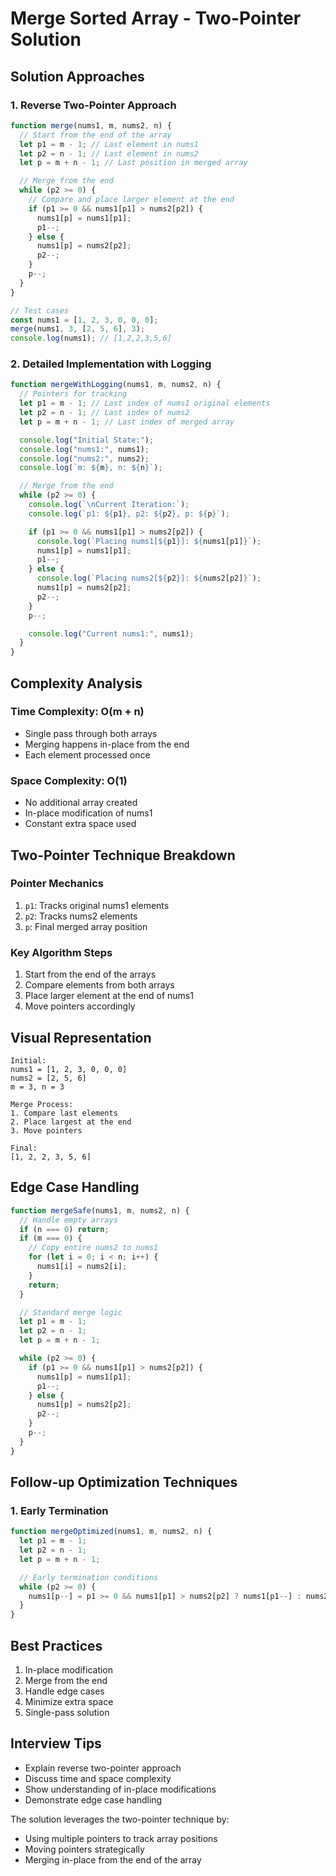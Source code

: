 # Merge Sorted Array - Two-Pointer Solution

## Solution Approaches

### 1. Reverse Two-Pointer Approach

```javascript
function merge(nums1, m, nums2, n) {
  // Start from the end of the array
  let p1 = m - 1; // Last element in nums1
  let p2 = n - 1; // Last element in nums2
  let p = m + n - 1; // Last position in merged array

  // Merge from the end
  while (p2 >= 0) {
    // Compare and place larger element at the end
    if (p1 >= 0 && nums1[p1] > nums2[p2]) {
      nums1[p] = nums1[p1];
      p1--;
    } else {
      nums1[p] = nums2[p2];
      p2--;
    }
    p--;
  }
}

// Test cases
const nums1 = [1, 2, 3, 0, 0, 0];
merge(nums1, 3, [2, 5, 6], 3);
console.log(nums1); // [1,2,2,3,5,6]
```

### 2. Detailed Implementation with Logging

```javascript
function mergeWithLogging(nums1, m, nums2, n) {
  // Pointers for tracking
  let p1 = m - 1; // Last index of nums1 original elements
  let p2 = n - 1; // Last index of nums2
  let p = m + n - 1; // Last index of merged array

  console.log("Initial State:");
  console.log("nums1:", nums1);
  console.log("nums2:", nums2);
  console.log(`m: ${m}, n: ${n}`);

  // Merge from the end
  while (p2 >= 0) {
    console.log(`\nCurrent Iteration:`);
    console.log(`p1: ${p1}, p2: ${p2}, p: ${p}`);

    if (p1 >= 0 && nums1[p1] > nums2[p2]) {
      console.log(`Placing nums1[${p1}]: ${nums1[p1]}`);
      nums1[p] = nums1[p1];
      p1--;
    } else {
      console.log(`Placing nums2[${p2}]: ${nums2[p2]}`);
      nums1[p] = nums2[p2];
      p2--;
    }
    p--;

    console.log("Current nums1:", nums1);
  }
}
```

## Complexity Analysis

### Time Complexity: O(m + n)

- Single pass through both arrays
- Merging happens in-place from the end
- Each element processed once

### Space Complexity: O(1)

- No additional array created
- In-place modification of nums1
- Constant extra space used

## Two-Pointer Technique Breakdown

### Pointer Mechanics

1. `p1`: Tracks original nums1 elements
2. `p2`: Tracks nums2 elements
3. `p`: Final merged array position

### Key Algorithm Steps

1. Start from the end of the arrays
2. Compare elements from both arrays
3. Place larger element at the end of nums1
4. Move pointers accordingly

## Visual Representation

```test case
Initial:
nums1 = [1, 2, 3, 0, 0, 0]
nums2 = [2, 5, 6]
m = 3, n = 3

Merge Process:
1. Compare last elements
2. Place largest at the end
3. Move pointers

Final:
[1, 2, 2, 3, 5, 6]
```

## Edge Case Handling

```javascript
function mergeSafe(nums1, m, nums2, n) {
  // Handle empty arrays
  if (n === 0) return;
  if (m === 0) {
    // Copy entire nums2 to nums1
    for (let i = 0; i < n; i++) {
      nums1[i] = nums2[i];
    }
    return;
  }

  // Standard merge logic
  let p1 = m - 1;
  let p2 = n - 1;
  let p = m + n - 1;

  while (p2 >= 0) {
    if (p1 >= 0 && nums1[p1] > nums2[p2]) {
      nums1[p] = nums1[p1];
      p1--;
    } else {
      nums1[p] = nums2[p2];
      p2--;
    }
    p--;
  }
}
```

## Follow-up Optimization Techniques

### 1. Early Termination

```javascript
function mergeOptimized(nums1, m, nums2, n) {
  let p1 = m - 1;
  let p2 = n - 1;
  let p = m + n - 1;

  // Early termination conditions
  while (p2 >= 0) {
    nums1[p--] = p1 >= 0 && nums1[p1] > nums2[p2] ? nums1[p1--] : nums2[p2--];
  }
}
```

## Best Practices

1. In-place modification
2. Merge from the end
3. Handle edge cases
4. Minimize extra space
5. Single-pass solution

## Interview Tips

- Explain reverse two-pointer approach
- Discuss time and space complexity
- Show understanding of in-place modifications
- Demonstrate edge case handling

The solution leverages the two-pointer technique by:

- Using multiple pointers to track array positions
- Moving pointers strategically
- Merging in-place from the end of the array
